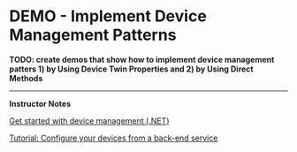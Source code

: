 # DEMO - Implement Device Management Patterns



**TODO: create demos that show how to implement device management patters 1) by Using Device Twin Properties and 2) by Using Direct Methods**



---

**Instructor Notes**

[Get started with device management (.NET)](https://docs.microsoft.com/en-us/azure/iot-hub/iot-hub-csharp-csharp-device-management-get-started)

[Tutorial: Configure your devices from a back-end service](https://docs.microsoft.com/en-us/azure/iot-hub/tutorial-device-twins)

